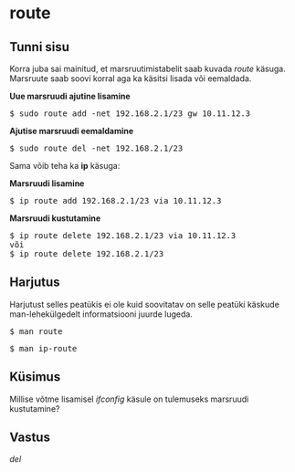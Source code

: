 ﻿# route

## Tunni sisu

Korra juba sai mainitud, et marsruutimistabelit saab kuvada *route* käsuga. Marsruute saab soovi korral aga ka käsitsi lisada või eemaldada.

<b>Uue marsruudi ajutine lisamine</b>

<pre>
$ sudo route add -net 192.168.2.1/23 gw 10.11.12.3
</pre>

<b>Ajutise marsruudi eemaldamine</b>

<pre>
$ sudo route del -net 192.168.2.1/23 
</pre>

Sama võib teha ka <b>ip</b> käsuga:

<b>Marsruudi lisamine</b>
<pre>
$ ip route add 192.168.2.1/23 via 10.11.12.3
</pre>

<b>Marsruudi kustutamine</b>
<pre>
$ ip route delete 192.168.2.1/23 via 10.11.12.3
või
$ ip route delete 192.168.2.1/23
</pre>

## Harjutus

Harjutust selles peatükis ei ole kuid soovitatav on selle peatüki käskude man-lehekülgedelt informatsiooni juurde lugeda.

<pre>$ man route</pre>

<pre>$ man ip-route</pre>

## Küsimus

Millise võtme lisamisel *ifconfig* käsule on tulemuseks marsruudi kustutamine?

## Vastus

*del*
